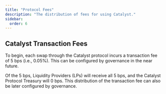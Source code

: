 ```yaml
---
title: "Protocol Fees"
description: "The distribution of fees for using Catalyst."
sidebar:
  order: 6
---
```


## Catalyst Transaction Fees

To begin, each swap through the Catalyst protocol incurs a transaction fee of 5 bps (i.e., 0.05%). This can be configured by governance in the near future.

Of the 5 bps, Liquidity Providers (LPs) will receive all 5 bps, and the Catalyst Protocol Treasury will 0 bps. This distribution of the transaction fee can also be later configured by governance.
